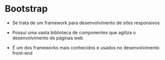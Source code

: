 # Bootstrap

* Se trata de um framework para desenvolvimento de sites responsivos

* Possui uma vasta biblioteca de componentes que agiliza o desenvolvimento de páginas web

* É um dos frameworks mais conhecidos e usados no desenvolvimento front-end